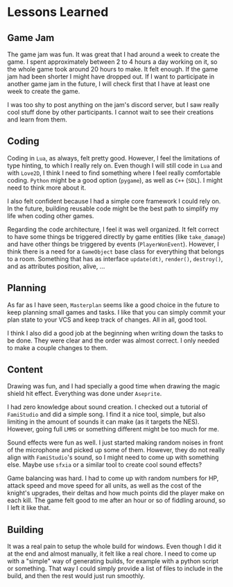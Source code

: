 # Lessons Learned

## Game Jam

The game jam was fun. It was great that I had around a week to create the game. I spent approximately between 2 to 4 hours a day working on it, so the whole game took around 20 hours to make. It felt enough. If the game jam had been shorter I might have dropped out. If I want to participate in another game jam in the future, I will check first that I have at least one week to create the game.

I was too shy to post anything on the jam's discord server, but I saw really cool stuff done by other participants. I cannot wait to see their creations and learn from them.


## Coding

Coding in `Lua`, as always, felt pretty good. However, I feel the limitations of type hinting, to which I really rely on. Even though I will still code in `Lua` and with `Love2D`, I think I need to find something where I feel really comfortable coding. `Python` might be a good option (`pygame`), as well as `C++` (`SDL`). I might need to think more about it.

I also felt confident because I had a simple core framework I could rely on. In the future, building reusable code might be the best path to simplify my life when coding other games.

Regarding the code architecture, I feel it was well organized. It felt correct to have some things be triggered directly by game entities (like `take_damage`) and have other things be triggered by events (`PlayerWonEvent`). However, I think there is a need for a `GameObject` base class for everything that belongs to a room. Something that has as interface `update(dt)`, `render()`, `destroy()`, and as attributes position, alive, ...


## Planning

As far as I have seen, `Masterplan` seems like a good choice in the future to keep planning small games and tasks. I like that you can simply commit your plan state to your VCS and keep track of changes. All in all, good tool.

I think I also did a good job at the beginning when writing down the tasks to be done. They were clear and the order was almost correct. I only needed to make a couple changes to them.


## Content

Drawing was fun, and I had specially a good time when drawing the magic shield hit effect. Everything was done under `Aseprite`.

I had zero knowledge about sound creation. I checked out a tutorial of `FamiStudio` and did a simple song. I find it a nice tool, simple, but also limiting in the amount of sounds it can make (as it targets the NES). However, going full `LMMS` or something different might be too much for me.

Sound effects were fun as well. I just started making random noises in front of the microphone and picked up some of them. However, they do not really align with `FamiStudio`'s sound, so I might need to come up with something else. Maybe use `sfxia` or a similar tool to create cool sound effects?

Game balancing was hard. I had to come up with random numbers for HP, attack speed and move speed for all units, as well as the cost of the knight's upgrades, their deltas and how much points did the player make on each kill. The game felt good to me after an hour or so of fiddling around, so I left it like that.


## Building

It was a real pain to setup the whole build for windows. Even though I did it at the end and almost manually, it felt like a real chore. I need to come up with a "simple" way of generating builds, for example with a python script or something. That way I could simply provide a list of files to include in the build, and then the rest would just run smoothly.


